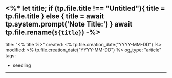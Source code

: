 <%*
let title;
if (tp.file.title !== "Untitled"){
	title = tp.file.title
} else {
	title = await tp.system.prompt('Note Title:')
}
await tp.file.rename(`${title}`)
-%>
---
title: "<% title %>"
created: <% tp.file.creation_date("YYYY-MM-DD") %>
modified: <% tp.file.creation_date("YYYY-MM-DD") %>
og_type: "article"
tags:
- seedling
---